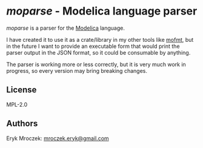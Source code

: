 # *moparse* - Modelica language parser

*moparse* is a parser for the [Modelica](https://modelica.org/) language.

I have created it to use it as a crate/library in my other tools like
[mofmt](https://github.com/ErykMroczek/mofmt), but in the future I want
to provide an executable form that would print the parser output in the
JSON format, so it could be consumable by anything.

The parser is working more or less correctly, but it is very much work
in progress, so every version may bring breaking changes.

## License

MPL-2.0

## Authors

Eryk Mroczek: <mroczek.eryk@gmail.com>
